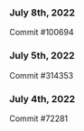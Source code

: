 ### July 8th, 2022

Commit #100694

### July 5th, 2022

Commit #314353


### July 4th, 2022

Commit #72281
